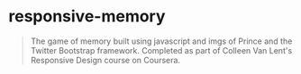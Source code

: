 # responsive-memory
>The game of memory built using javascript and imgs of Prince and the Twitter Bootstrap framework.
>Completed as part of Colleen Van Lent's Responsive Design course on Coursera. 

